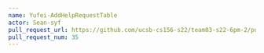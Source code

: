```yaml
---
name: Yufei-AddHelpRequestTable
actor: Sean-syf
pull_request_url: https://github.com/ucsb-cs156-s22/team03-s22-6pm-2/pull/35
pull_request_num: 35
---
```

